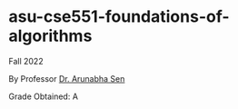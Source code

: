 # asu-cse551-foundations-of-algorithms
Fall 2022

By Professor [Dr. Arunabha Sen](https://search.asu.edu/profile/40210)

Grade Obtained: A
